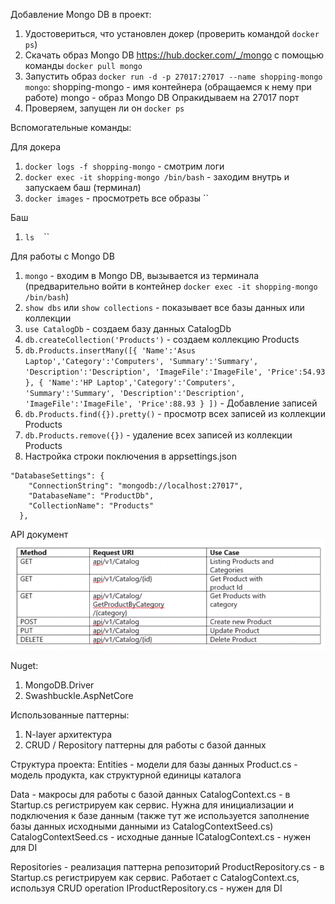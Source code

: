 Добавление Mongo DB в проект:
1. Удостовериться, что установлен докер (проверить командой `docker ps`)
2. Скачать образ Mongo DB https://hub.docker.com/_/mongo с помощью команды `docker pull mongo`
3. Запустить образ `docker run -d -p 27017:27017 --name shopping-mongo mongo`:
shopping-mongo - имя контейнера (обращаемся к нему при работе)
mongo - образ Mongo DB
Опракидываем на 27017 порт
4. Проверяем, запущен ли он `docker ps`

Вспомогательные команды:

Для докера
1. `docker logs -f shopping-mongo` - смотрим логи 
2. `docker exec -it shopping-mongo /bin/bash` - заходим внутрь и запускаем баш (терминал)
3. `docker images` - просмотреть все образы
``

Баш
1. `ls`
``
``
``

Для работы с Mongo DB
1. `mongo` - входим в Mongo DB, вызывается из терминала (предварительно войти в контейнер `docker exec -it shopping-mongo /bin/bash`)
2. `show dbs` или `show collections` - показывает все базы данных или коллекции
3. `use CatalogDb` - создаем базу данных CatalogDb
4. `db.createCollection('Products')` - создаем коллекцию Products 
5. `db.Products.insertMany([{ 'Name':'Asus Laptop','Category':'Computers', 'Summary':'Summary', 'Description':'Description', 'ImageFile':'ImageFile', 'Price':54.93 }, { 'Name':'HP Laptop','Category':'Computers', 'Summary':'Summary', 'Description':'Description', 'ImageFile':'ImageFile', 'Price':88.93 } ])` - Добавление записей
6. `db.Products.find({}).pretty()` - просмотр всех записей из коллекции Products
7. `db.Products.remove({})` - удаление всех записей из коллекции Products
8. Настройка строки поключения в appsettings.json
```
"DatabaseSettings": {
    "ConnectionString": "mongodb://localhost:27017",
    "DatabaseName": "ProductDb",
    "CollectionName": "Products"
  },
```

API документ 
![alt text](https://github.com/Vankezzz/AspnetMicroservices/blob/main/screenshots/catalog_api_doc.PNG "Описание работы сервиса")

Nuget:
1. MongoDB.Driver
2. Swashbuckle.AspNetCore

Использованные паттерны:
1. N-layer архитектура
2. CRUD / Repository паттерны для работы с базой данных

Структура проекта:
Entities - модели для базы данных
    Product.cs - модель продукта, как структурной единицы каталога

Data - макросы для работы  с базой данных
    CatalogContext.cs - в Startup.cs регистрируем как сервис. Нужна для инициализации и подключения к базе данным (также тут же используется заполнение базы данных исходными данными из CatalogContextSeed.cs)
    CatalogContextSeed.cs - исходные данные
    ICatalogContext.cs - нужен для DI

Repositories - реализация паттерна репозиторий 
    ProductRepository.cs - в Startup.cs регистрируем как сервис. Работает с  CatalogContext.cs, используя CRUD operation
    IProductRepository.cs - нужен для DI